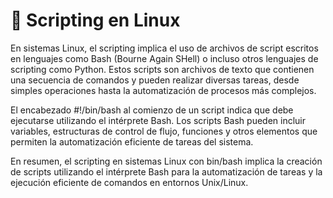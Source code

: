 # 🐧 Scripting en Linux

En sistemas Linux, el scripting implica el uso de archivos de script escritos en lenguajes como Bash (Bourne Again SHell) o incluso otros lenguajes de scripting como Python.
Estos scripts son archivos de texto que contienen una secuencia de comandos y pueden realizar diversas tareas, desde simples operaciones hasta la automatización de procesos más complejos.

El encabezado #!/bin/bash al comienzo de un script indica que debe ejecutarse utilizando el intérprete Bash. Los scripts Bash pueden incluir variables, estructuras de control de flujo, funciones y otros elementos que permiten la automatización eficiente de tareas del sistema.

En resumen, el scripting en sistemas Linux con bin/bash implica la creación de scripts utilizando el intérprete Bash para la automatización de tareas y la ejecución eficiente de comandos en entornos Unix/Linux.
